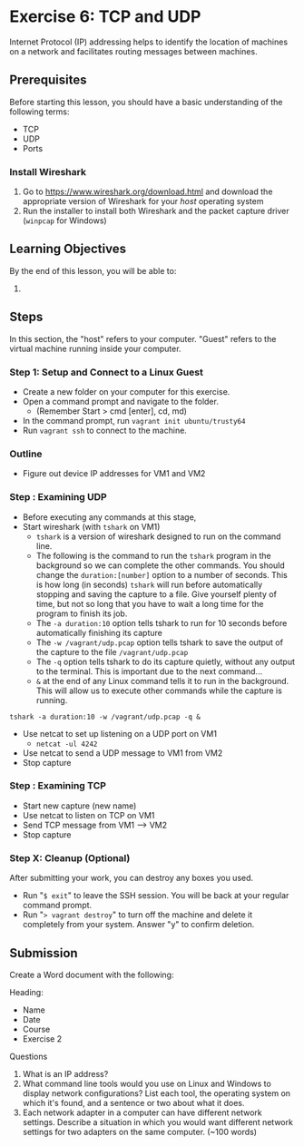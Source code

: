 Exercise 6: TCP and UDP
==========================

Internet Protocol (IP) addressing helps to identify the location of machines on a network and facilitates routing messages between machines. 

Prerequisites
--------------------------
Before starting this lesson, you should have a basic understanding of the following terms:

* TCP
* UDP
* Ports

### Install Wireshark

1. Go to https://www.wireshark.org/download.html and download the appropriate version of Wireshark for your _host_ operating system
2. Run the installer to install both Wireshark and the packet capture driver (`winpcap` for Windows)

Learning Objectives
--------------------------
By the end of this lesson, you will be able to:

1. 

Steps
--------------------------

In this section, the "host" refers to your computer. "Guest" refers to the virtual machine running inside your computer.

### Step 1: Setup and Connect to a Linux Guest

* Create a new folder on your computer for this exercise.
* Open a command prompt and navigate to the folder.
    * (Remember Start > cmd [enter], cd, md)
* In the command prompt, run `vagrant init ubuntu/trusty64`
* Run `vagrant ssh` to connect to the machine.

### Outline

* Figure out device IP addresses for VM1 and VM2

### Step : Examining UDP
* Before executing any commands at this stage, 
* Start wireshark (with `tshark` on VM1)
	* `tshark` is a version of wireshark designed to run on the command line. 
	* The following is the command to run the `tshark` program in the background so we can
		complete the other commands. You should change the `duration:[number]` option to a
		number of seconds. This is how long (in seconds) `tshark` will run before
		automatically stopping and saving the capture to a file. Give yourself plenty of time,
		but not so long that you have to wait a long time for the program to finish its job.
	* The `-a duration:10` option tells tshark to run for 10 seconds before automatically
		finishing its capture
	* The `-w /vagrant/udp.pcap` option tells tshark to save the output of the capture to
		the file `/vagrant/udp.pcap`
	* The `-q` option tells tshark to do its capture quietly, without any output to the
		terminal. This is important due to the next command...
	* `&` at the end of any Linux command tells it to run in the background. This will allow
		us to execute other commands while the capture is running.

```
tshark -a duration:10 -w /vagrant/udp.pcap -q &
```

* Use netcat to set up listening on a UDP port on VM1
  * `netcat -ul 4242`
* Use netcat to send a UDP message to VM1 from VM2
* Stop capture



### Step : Examining TCP

* Start new capture (new name)
* Use netcat to listen on TCP on VM1
* Send TCP message from VM1 --> VM2
* Stop capture

### Step X: Cleanup (Optional)

After submitting your work, you can destroy any boxes you used.

* Run "`$ exit`" to leave the SSH session. You will be back at your regular command prompt.
* Run "`> vagrant destroy`" to turn off the machine and delete it completely from your system. Answer "y" to confirm deletion.

Submission
----------------------
Create a Word document with the following:

Heading:

  - Name
  - Date
  - Course
  - Exercise 2

Questions

1. What is an IP address?
2. What command line tools would you use on Linux and Windows to display network configurations? List each tool, the operating system on which it's found, and a sentence or two about what it does.
3. Each network adapter in a computer can have different network settings. Describe a situation in which you would want different network settings for two adapters on the same computer. (~100 words)
